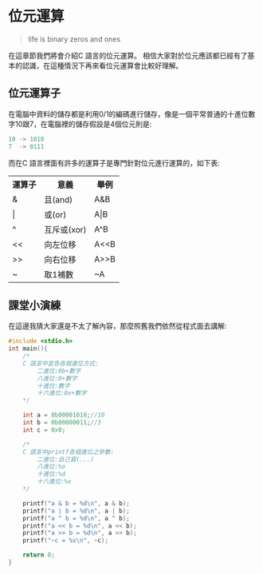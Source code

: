 # 位元運算
> life is binary zeros and ones

在這章節我們將會介紹C 語言的位元運算。
相信大家對於位元應該都已經有了基本的認識，在這種情況下再來看位元運算會比較好理解。

## 位元運算子
在電腦中資料的儲存都是利用0/1的編碼進行儲存，像是一個平常普通的十進位數字10跟7，在電腦裡的儲存假設是4個位元則是:

```c++
10 -> 1010
7  -> 0111
```
而在C 語言裡面有許多的運算子是專門針對位元進行運算的，如下表:


<table class="tg">
  <tr>
    <th class="tg-baqh">運算子</th>
    <th class="tg-yw4l">意義</th>
    <th class="tg-yw4l">舉例</th>
  </tr>
  <tr>
    <td class="tg-baqh">&amp;</td>
    <td class="tg-yw4l">且(and)</td>
    <td class="tg-yw4l">A&B</td>
  </tr>
  <tr>
    <td class="tg-baqh">|</td>
    <td class="tg-yw4l">或(or)</td>
    <td class="tg-yw4l">A|B</td>
  </tr>
  <tr>
    <td class="tg-baqh">^</td>
    <td class="tg-yw4l">互斥或(xor)</td>
    <td class="tg-yw4l">A^B</td>
  </tr>
  <tr>
    <td class="tg-baqh">&lt;&lt;</td>
    <td class="tg-yw4l">向左位移</td>
    <td class="tg-yw4l">A&lt;&lt;B</td>
  </tr>
  <tr>
    <td class="tg-baqh">&gt;&gt;</td>
    <td class="tg-yw4l">向右位移</td>
    <td class="tg-yw4l">A&gt;&gt;B</td>
  </tr>
  <tr>
    <td class="tg-baqh">~</td>
    <td class="tg-yw4l">取1補數</td>
    <td class="tg-yw4l">~A</td>
  </tr>
</table>

## 課堂小演練
在這邊我猜大家還是不太了解內容，那麼照舊我們依然從程式面去講解:

```c++
#include <stdio.h>
int main(){
    /*
    C 語言中宣告各個進位方式:
        二進位:0b+數字
        八進位:0+數字
        十進位:數字
        十六進位:0x+數字
    */

    int a = 0b00001010;//10
    int b = 0b00000011;//3
    int c = 0x0;

    /*
    C 語言中printf各個進位之參數:
        二進位:自己寫(...)
        八進位:%o
        十進位:%d
        十六進位:%x
    */

    printf("a & b = %d\n", a & b);
    printf("a | b = %d\n", a | b);
    printf("a ^ b = %d\n", a ^ b);
    printf("a << b = %d\n", a << b);
    printf("a >> b = %d\n", a >> b);
    printf("~c = %x\n", ~c);

    return 0;
}
```
